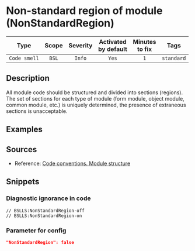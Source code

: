 # Non-standard region of module (NonStandardRegion)

|      Type      |    Scope    |     Severity     |    Activated<br>by default    |    Minutes<br>to fix    |    Tags    |
|:-------------:|:-----------------------------:|:----------------:|:------------------------------:|:-----------------------------------:|:----------:|
| `Code smell` |             `BSL`             | `Info` |              `Yes`              |                 `1`                 | `standard` |

<!-- Блоки выше заполняются автоматически, не трогать -->
## Description
<!-- Описание диагностики заполняется вручную. Необходимо понятным языком описать смысл и схему работу -->

All module code should be structured and divided into sections (regions).   
The set of sections for each type of module (form module, object module, common module, etc.) is uniquely determined, the presence of extraneous sections is unacceptable.

## Examples
<!-- В данном разделе приводятся примеры, на которые диагностика срабатывает, а также можно привести пример, как можно исправить ситуацию -->

## Sources
<!-- Необходимо указывать ссылки на все источники, из которых почерпнута информация для создания диагностики -->


* Reference: [Code conventions. Module structure](https://its.1c.ru/db/v8std#content:455:hdoc)

## Snippets

<!-- Блоки ниже заполняются автоматически, не трогать -->
### Diagnostic ignorance in code

```bsl
// BSLLS:NonStandardRegion-off
// BSLLS:NonStandardRegion-on
```

### Parameter for config

```json
"NonStandardRegion": false
```
